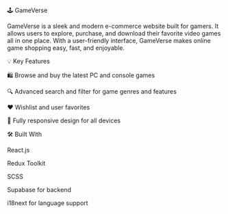 🕹️ GameVerse

GameVerse is a sleek and modern e-commerce website built for gamers. It allows users to explore, purchase, and download their favorite video games all in one place. With a user-friendly interface, GameVerse makes online game shopping easy, fast, and enjoyable.

💡 Key Features

🛍️ Browse and buy the latest PC and console games

🔍 Advanced search and filter for game genres and features

❤️ Wishlist and user favorites

📱 Fully responsive design for all devices


🛠️ Built With

React.js

Redux Toolkit

SCSS

Supabase for backend

i18next for language support
